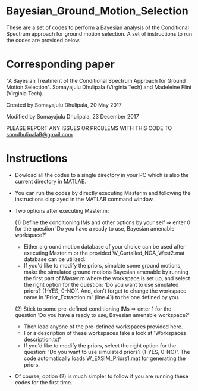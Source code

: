 # Bayesian_Ground_Motion_Selection
These are a set of codes to perform a Bayesian analysis of the Conditional Spectrum approach for ground motion selection. A set of instructions to run the codes are provided below.

# Corresponding paper
"A Bayesian Treatment of the Conditional Spectrum Approach for Ground Motion Selection". Somayajulu Dhulipala (Virginia Tech) and Madeleine Flint (Virginia Tech).

Created by Somayajulu Dhulipala, 20 May 2017

Modified by Somayajulu Dhulipala, 23 December 2017

PLEASE REPORT ANY ISSUES OR PROBLEMS WITH THIS CODE TO
somdhulipala9@gmail.com

# Instructions
- Dowload all the codes to a single directory in your PC which is also the current directory in MATLAB.
- You can run the codes by directly executing Master.m and following the instructions displayed in the MATLAB command window.
- Two options after executing Master.m: 
   
   (1) Define the conditioning IMs and other options by your self => enter 0 for the question 'Do you have a ready to use, Bayesian amenable workspace?'
   
    - Either a ground motion database of your choice can be used after executing Master.m or the provided W_Curtailed_NGA_West2.mat database can be utilized.
    - If you'd like to modify the priors, simulate some ground motions, make the simulated ground motions Bayesian amenable by running the first part of Master.m where the workspace is set up, and select the right option for the question: 'Do you want to use simulated priors? (1-YES, 0-NO)'. And, don't forget to change the workspace name in 'Prior_Extraction.m' (line 41) to the one defined by you.
   
   (2) Stick to some pre-defined conditioning IMs => enter 1 for the question 'Do you have a ready to use, Bayesian amenable workspace?'
   
    - Then load anyone of the pre-defined workspaces provided here. 
    - For a description of these workspaces take a look at 'Workspaces description.txt'
    - If you'd like to modify the priors, select the right option for the question: 'Do you want to use simulated priors? (1-YES, 0-NO)'. The code automatically loads W_EXSIM_Priors1.mat for generating the priors.
    
   
- Of course, option (2) is much simpler to follow if you are running these codes for the first time.
